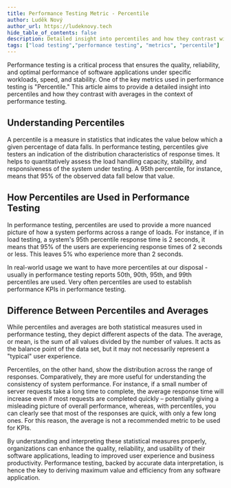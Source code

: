 ```yaml
---
title: Performance Testing Metric - Percentile 
author: Luděk Nový
author_url: https://ludeknovy.tech
hide_table_of_contents: false
description: Detailed insight into percentiles and how they contrast with averages in the context of performance testing.
tags: ["load testing","performance testing", "metrics", "percentile"]
---
```


Performance testing is a critical process that ensures the quality, reliability, and optimal performance of software applications under specific workloads,
speed, and stability. One of the key metrics used in performance testing is "Percentile."
This article aims to provide a detailed insight into percentiles and how they contrast with averages in the context of performance testing.

## Understanding Percentiles
A percentile is a measure in statistics that indicates the value below which a given percentage of data falls.
In performance testing, percentiles give testers an indication of the distribution characteristics of response times.
It helps to quantitatively assess the load handling capacity, stability, and responsiveness of the system under testing.
A 95th percentile, for instance, means that 95% of the observed data fall below that value.

## How Percentiles are Used in Performance Testing
In performance testing, percentiles are used to provide a more nuanced picture of how a system performs across a range of loads.
For instance, if in load testing, a system's 95th percentile response time is 2 seconds, it means that 95% of the users are experiencing response times of 2 seconds or less. This leaves 5% who experience more than 2 seconds.

In real-world usage we want to have more percentiles at our disposal - usually in performance testing reports 50th, 90th, 95th, and 99th percentiles are used.
Very often percentiles are used to establish performance KPIs in performance testing.

## Difference Between Percentiles and Averages
While percentiles and averages are both statistical measures used in performance testing, they depict different aspects of the data.
The average, or mean, is the sum of all values divided by the number of values. It acts as the balance point of the data set, but it may not necessarily represent a "typical" user experience.

Percentiles, on the other hand, show the distribution across the range of responses. Comparatively, they are more useful for understanding the consistency of system performance.
For instance, if a small number of server requests take a long time to complete,
the average response time will increase even if most requests are completed quickly – potentially giving a misleading picture of overall performance, whereas, with percentiles,
you can clearly see that most of the responses are quick, with only a few long ones. For this reason, the average is not a recommended metric to be used for KPIs.

By understanding and interpreting these statistical measures properly, organizations can enhance the quality, reliability, and usability of their software applications, leading to improved user experience and business productivity.
Performance testing, backed by accurate data interpretation, is hence the key to deriving maximum value and efficiency from any software application.
